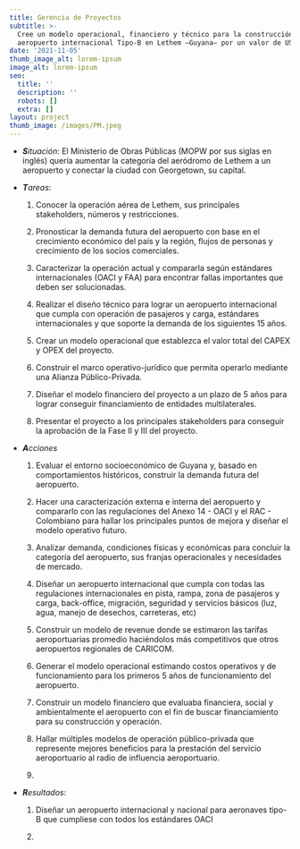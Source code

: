 ```yaml
---
title: Gerencia de Proyectos
subtitle: >-
  Cree un modelo operacional, financiero y técnico para la construcción de un
  aeropuerto internacional Tipo-B en Lethem –Guyana– por un valor de USD45MM.
date: '2021-11-05'
thumb_image_alt: lorem-ipsum
image_alt: lorem-ipsum
seo:
  title: ''
  description: ''
  robots: []
  extra: []
layout: project
thumb_image: /images/PM.jpeg
---
```

*   ***S**ituación*: El Ministerio de Obras Públicas (MOPW por sus siglas en inglés) quería aumentar la categoría del aeródromo de Lethem a un aeropuerto y conectar la ciudad con Georgetown, su capital.

<!---->

*   ***T**areas*:

    1.  Conocer la operación aérea de Lethem, sus principales stakeholders, números y restricciones.

    2.  Pronosticar la demanda futura del aeropuerto con base en el crecimiento económico del país y la región, flujos de personas y crecimiento de los socios comerciales.

    3.  Caracterizar la operación actual y compararla según estándares internacionales (OACI y FAA) para encontrar fallas importantes que deben ser  solucionadas.

    4.  Realizar el diseño técnico para lograr un aeropuerto internacional que cumpla con operación de pasajeros y carga, estándares internacionales y que soporte la demanda de los siguientes 15 años.

    5.  Crear un modelo operacional que establezca el valor total del CAPEX y OPEX del proyecto.

    6.  Construir el marco operativo-jurídico que permita operarlo mediante una Alianza Público-Privada.

    7.  Diseñar el modelo financiero del proyecto a un plazo de 5 años para lograr conseguir financiamiento de entidades multilaterales.

    8.  Presentar el proyecto a los principales stakeholders para conseguir la aprobación de la Fase II y III del proyecto.

<!---->

*   ***A**cciones*

    1.  Evaluar el entorno socioeconómico de Guyana y, basado en comportamientos históricos, construir la demanda futura del aeropuerto.

    2.  Hacer una caracterización externa e interna del aeropuerto y compararlo con las regulaciones del Anexo 14 - OACI y el RAC - Colombiano para hallar los principales puntos de mejora y diseñar el modelo operativo futuro.

    3.  Analizar demanda, condiciones físicas y económicas para concluir la categoría del aeropuerto, sus franjas operacionales y necesidades de mercado.

    4.  Diseñar un aeropuerto internacional que cumpla con todas las regulaciones internacionales en pista, rampa, zona de pasajeros y carga, back-office, migración, seguridad y servicios básicos (luz, agua, manejo de desechos, carreteras, etc)

    5.  Construir un modelo de revenue donde se estimaron las tarifas aeroportuarias promedio haciéndolos más competitivos que otros aeropuertos regionales de CARICOM.

    6.  Generar el modelo operacional estimando costos operativos y de funcionamiento para los primeros 5 años de funcionamiento del aeropuerto.

    7.  Construir un modelo financiero que evaluaba financiera, social y ambientalmente el aeropuerto con el fin de buscar financiamiento para su construcción y operación. 

    8.  Hallar múltiples modelos de operación público-privada que represente mejores beneficios para la prestación del servicio aeroportuario al radio de influencia aeroportuario.

    9.   

<!---->

*   ***R**esultados*:

    1.  Diseñar un aeropuerto internacional y nacional para aeronaves tipo-B que cumpliese con todos los estándares OACI

    2.
